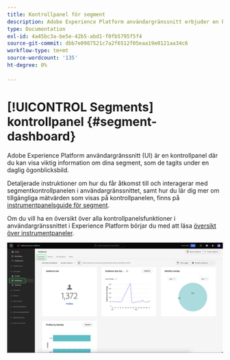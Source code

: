 ```yaml
---
title: Kontrollpanel för segment
description: Adobe Experience Platform användargränssnitt erbjuder en kontrollpanel där du kan visa viktiga mätvärden för segment som skapats och underhålls av organisationen.
type: Documentation
exl-id: 4a45bc3a-be5e-42b5-abd1-f0fb5795f5f4
source-git-commit: dbb7e0987521c7a2f6512f05eaa19e0121aa34c6
workflow-type: tm+mt
source-wordcount: '135'
ht-degree: 0%

---
```


# [!UICONTROL Segments] kontrollpanel {#segment-dashboard}

Adobe Experience Platform användargränssnitt (UI) är en kontrollpanel där du kan visa viktig information om dina segment, som de tagits under en daglig ögonblicksbild.

Detaljerade instruktioner om hur du får åtkomst till och interagerar med segmentkontrollpanelen i användargränssnittet, samt hur du lär dig mer om tillgängliga mätvärden som visas på kontrollpanelen, finns på [instrumentpanelsguide för segment](../../dashboards/guides/segments.md).

Om du vill ha en översikt över alla kontrollpanelsfunktioner i användargränssnittet i Experience Platform börjar du med att läsa [översikt över instrumentpaneler](../../dashboards/home.md).

![Segmentkontrollpanelen. Detta visar tre widgetar - widgeten för målgruppsstorlek, widgeten för målgruppsstorlek och profilerna efter identitetswidget.](../../dashboards/images/segments/dashboard-overview.png)
